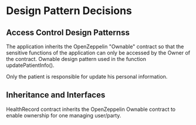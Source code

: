 # Design Pattern Decisions
 ## Access Control Design Patternss

  The application inherits the OpenZeppelin "Ownable" contract so that the sensitive functions of the application can only be accessed by the Owner of the contract.
  Ownable design pattern used in the function updatePatientInfo().
  
  Only the patient is responsible for update his personal information.

 ## Inheritance and Interfaces 
  HealthRecord contract inherits the OpenZeppelin Ownable contract to enable ownership for one managing user/party.
#